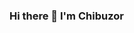 ### Hi there 👋 I'm Chibuzor 

<!--
**obinneji/obinneji** is a ✨ _special_ ✨ repository because its `README.md` (this file) appears on your GitHub profile.

Here are some ideas to get you started:

- 🔭 I’m currently working on Projects from frontendmentors...
- 🌱 I’m currently learning Javascript.
- 👯 I’m looking to collaborate on Frontend projects. ...
- 🤔 I’m looking for help with internship. 
- 💬 Ask me about Html,CSS and JS.
- 📫 How to reach me: https://twitter.com/FrancisObinneji/
- 😄 Pronouns: He
- ⚡ Fun fact: Learning to code is fun till you need to fix a bug.
-->
